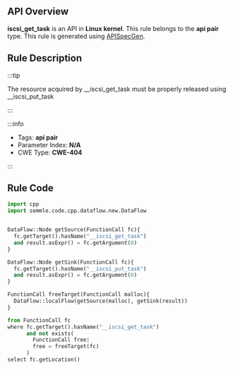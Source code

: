---
---


## API Overview
**iscsi_get_task** is an API in **Linux kernel**. This rule belongs to the **api pair** type. This rule is generated using [APISpecGen](../../tools/APISpecGen).
## Rule Description

:::tip

The resource acquired by __iscsi_get_task must be properly released using __iscsi_put_task

:::

:::info

- Tags: **api pair**
- Parameter Index: **N/A**
- CWE Type: **CWE-404**

:::

## Rule Code
```python
import cpp
import semmle.code.cpp.dataflow.new.DataFlow


DataFlow::Node getSource(FunctionCall fc){
  fc.getTarget().hasName("__iscsi_get_task")
  and result.asExpr() = fc.getArgument(0)
}

DataFlow::Node getSink(FunctionCall fc){
  fc.getTarget().hasName("__iscsi_put_task")
  and result.asExpr() = fc.getArgument(0)
}

FunctionCall freeTarget(FunctionCall malloc){
  DataFlow::localFlow(getSource(malloc), getSink(result))
}

from FunctionCall fc
where fc.getTarget().hasName("__iscsi_get_task")
      and not exists(
        FunctionCall free| 
        free = freeTarget(fc)
      )
select fc.getLocation()

    
```